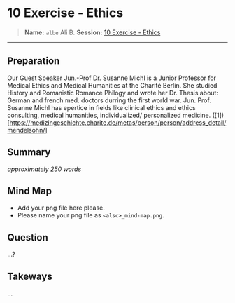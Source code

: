 # 10 Exercise - Ethics
> **Name:** `albe` Ali B.
> **Session:** [10 Exercise - Ethics](https://github.com/FUB-HCC/hcds-winter-2020/wiki/10_exercise)   
----

## Preparation


Our Guest Speaker Jun.-Prof Dr. Susanne Michl is a Junior Professor for Medical Ethics and Medical Humanities at the Charité Berlin. She studied History and Romanistic Romance Philogy and wrote her Dr. Thesis about: German and french med. doctors durring the first world war.
Jun. Prof. Susanne Michl has epertice in fields like clinical ethics and ethics consulting, medical humanities, individualized/ personalized medicine. ([1])[https://medizingeschichte.charite.de/metas/person/person/address_detail/mendelsohn/]


## Summary
_approximately 250 words_


## Mind Map

* Add your png file here please.
* Please name your png file as `<alsc>_mind-map.png`.

## Question
...?

## Takeways
...
